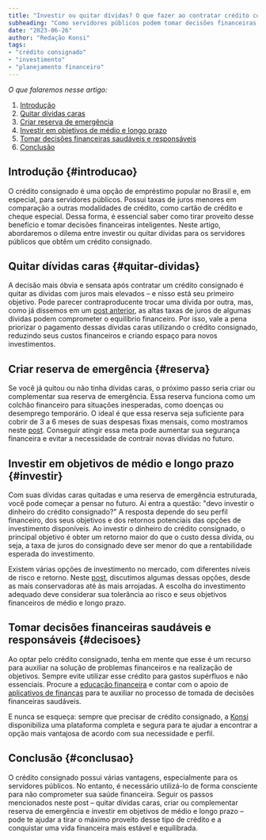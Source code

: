 ```yaml
---
title: "Investir ou quitar dívidas? O que fazer ao contratar crédito consignado?"
subheading: "Como servidores públicos podem tomar decisões financeiras inteligentes com o empréstimo consignado"
date: "2023-06-26"
author: "Redação Konsi"
tags:
- "crédito consignado"
- "investimento"
- "planejamento financeiro"
---
```


_O que falaremos nesse artigo:_
1. [Introdução](#introducao)
2. [Quitar dívidas caras](#quitar-dividas)
3. [Criar reserva de emergência](#reserva)
4. [Investir em objetivos de médio e longo prazo](#investir)
5. [Tomar decisões financeiras saudáveis e responsáveis](#decisoes)
6. [Conclusão](#conclusao)

## Introdução {#introducao}

O crédito consignado é uma opção de empréstimo popular no Brasil e, em especial, para servidores públicos. Possui taxas de juros menores em comparação a outras modalidades de crédito, como cartão de crédito e cheque especial. Dessa forma, é essencial saber como tirar proveito desse benefício e tomar decisões financeiras inteligentes. Neste artigo, abordaremos o dilema entre investir ou quitar dívidas para os servidores públicos que obtêm um crédito consignado.

## Quitar dívidas caras {#quitar-dividas}

A decisão mais óbvia e sensata após contratar um crédito consignado é quitar as dívidas com juros mais elevados – e nisso está seu primeiro objetivo. Pode parecer contraproducente trocar uma dívida por outra, mas, como já dissemos em um [post anterior](/como-usar-o-crdito-consignado-para-quitar-dvidas-caras.md), as altas taxas de juros de algumas dívidas podem comprometer o equilíbrio financeiro. Por isso, vale a pena priorizar o pagamento dessas dívidas caras utilizando o crédito consignado, reduzindo seus custos financeiros e criando espaço para novos investimentos.

## Criar reserva de emergência {#reserva}

Se você já quitou ou não tinha dívidas caras, o próximo passo seria criar ou complementar sua reserva de emergência. Essa reserva funciona como um colchão financeiro para situações inesperadas, como doenças ou desemprego temporário. O ideal é que essa reserva seja suficiente para cobrir de 3 a 6 meses de suas despesas fixas mensais, como mostramos neste [post](/a-importncia-da-reserva-de-emergncia-e-como-constru-la-com-inteligncia-financeira.md). Conseguir atingir essa meta pode aumentar sua segurança financeira e evitar a necessidade de contrair novas dívidas no futuro.

## Investir em objetivos de médio e longo prazo {#investir}

Com suas dívidas caras quitadas e uma reserva de emergência estruturada, você pode começar a pensar no futuro. Aí entra a questão: "devo investir o dinheiro do crédito consignado?" A resposta depende do seu perfil financeiro, dos seus objetivos e dos retornos potenciais das opções de investimento disponíveis. Ao investir o dinheiro do crédito consignado, o principal objetivo é obter um retorno maior do que o custo dessa dívida, ou seja, a taxa de juros do consignado deve ser menor do que a rentabilidade esperada do investimento.

Existem várias opções de investimento no mercado, com diferentes níveis de risco e retorno. Neste [post](/investimento-para-servidores-pblicos-conhecendo-as-melhores-opes.md), discutimos algumas dessas opções, desde as mais conservadoras até às mais arrojadas. A escolha do investimento adequado deve considerar sua tolerância ao risco e seus objetivos financeiros de médio e longo prazo.

## Tomar decisões financeiras saudáveis e responsáveis {#decisoes}

Ao optar pelo crédito consignado, tenha em mente que esse é um recurso para auxiliar na solução de problemas financeiros e na realização de objetivos. Sempre evite utilizar esse crédito para gastos supérfluos e não essenciais. Procure a [educação financeira](/a-importncia-da-educao-financeira-para-servidores-pblicos-e-como-implement-la-em-sua-vida.md) e contar com o apoio de [aplicativos de finanças](/a-papel-dos-aplicativos-de-finanas-na-gesto-financeira-dos-servidores-pblicos.md) para te auxiliar no processo de tomada de decisões financeiras saudáveis.

E nunca se esqueça: sempre que precisar de crédito consignado, a [Konsi](https://konsi.com.br/) disponibiliza uma plataforma completa e segura para te ajudar a encontrar a opção mais vantajosa de acordo com sua necessidade e perfil.

## Conclusão {#conclusao}

O crédito consignado possui várias vantagens, especialmente para os servidores públicos. No entanto, é necessário utilizá-lo de forma consciente para não comprometer sua saúde financeira. Seguir os passos mencionados neste post – quitar dívidas caras, criar ou complementar reserva de emergência e investir em objetivos de médio e longo prazo – pode te ajudar a tirar o máximo proveito desse tipo de crédito e a conquistar uma vida financeira mais estável e equilibrada.